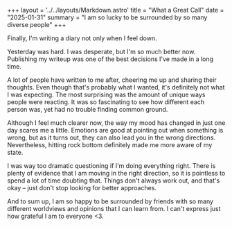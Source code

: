 +++
layout = '../../layouts/Markdown.astro'
title = "What a Great Call"
date = "2025-01-31"
summary = "I am so lucky to be surrounded by so many diverse people"
+++

Finally, I'm writing a diary not only when I feel down.

Yesterday was hard. I was desperate, but I'm so much better now. Publishing my writeup was one of the best decisions I've made in a long time.

A lot of people have written to me after, cheering me up and sharing their thoughts. Even though that's probably what I wanted, it's definitely not what I was expecting. The most surprising was the amount of unique ways people were reacting. It was so fascinating to see how different each person was, yet had no trouble finding common ground.

Although I feel much clearer now, the way my mood has changed in just one day scares me a little. Emotions are good at pointing out when something is wrong, but as it turns out, they can also lead you in the wrong directions. Nevertheless, hitting rock bottom definitely made me more aware of my state.

I was way too dramatic questioning if I'm doing everything right. There is plenty of evidence that I am moving in the right direction, so it is pointless to spend a lot of time doubting that. Things don't always work out, and that's okay – just don't stop looking for better approaches.

And to sum up, I am so happy to be surrounded by friends with so many different worldviews and opinions that I can learn from. I can't express just how grateful I am to everyone <3.